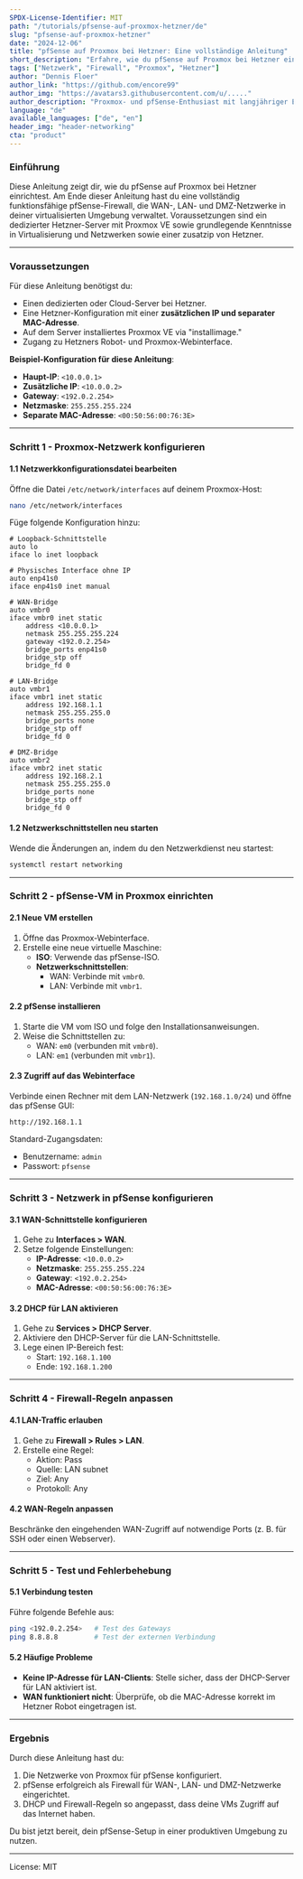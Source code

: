 ```yaml
---
SPDX-License-Identifier: MIT
path: "/tutorials/pfsense-auf-proxmox-hetzner/de"
slug: "pfsense-auf-proxmox-hetzner"
date: "2024-12-06"
title: "pfSense auf Proxmox bei Hetzner: Eine vollständige Anleitung"
short_description: "Erfahre, wie du pfSense auf Proxmox bei Hetzner einrichtest, inklusive Proxmox-Netzwerkkonfiguration, pfSense-Installation und WAN-, LAN- sowie DMZ-Einrichtung."
tags: ["Netzwerk", "Firewall", "Proxmox", "Hetzner"]
author: "Dennis Floer"
author_link: "https://github.com/encore99"
author_img: "https://avatars3.githubusercontent.com/u/....."
author_description: "Proxmox- und pfSense-Enthusiast mit langjähriger Erfahrung in Netzwerken und Virtualisierung."
language: "de"
available_languages: ["de", "en"]
header_img: "header-networking"
cta: "product"
---
```


### Einführung

Diese Anleitung zeigt dir, wie du pfSense auf Proxmox bei Hetzner einrichtest. Am Ende dieser Anleitung hast du eine vollständig funktionsfähige pfSense-Firewall, die WAN-, LAN- und DMZ-Netzwerke in deiner virtualisierten Umgebung verwaltet. Voraussetzungen sind ein dedizierter Hetzner-Server mit Proxmox VE sowie grundlegende Kenntnisse in Virtualisierung und Netzwerken sowie einer zusatzip von Hetzner.

---

### Voraussetzungen

Für diese Anleitung benötigst du:

- Einen dedizierten oder Cloud-Server bei Hetzner.
- Eine Hetzner-Konfiguration mit einer **zusätzlichen IP und separater MAC-Adresse**.  
- Auf dem Server installiertes Proxmox VE via "installimage."
- Zugang zu Hetzners Robot- und Proxmox-Webinterface.

**Beispiel-Konfiguration für diese Anleitung**:
- **Haupt-IP**: `<10.0.0.1>`
- **Zusätzliche IP**: `<10.0.0.2>`
- **Gateway**: `<192.0.2.254>`
- **Netzmaske**: `255.255.255.224`
- **Separate MAC-Adresse**: `<00:50:56:00:76:3E>`

---

### Schritt 1 - Proxmox-Netzwerk konfigurieren

#### 1.1 Netzwerkkonfigurationsdatei bearbeiten
Öffne die Datei `/etc/network/interfaces` auf deinem Proxmox-Host:

```bash
nano /etc/network/interfaces
```

Füge folgende Konfiguration hinzu:

```plaintext
# Loopback-Schnittstelle
auto lo
iface lo inet loopback

# Physisches Interface ohne IP
auto enp41s0
iface enp41s0 inet manual

# WAN-Bridge
auto vmbr0
iface vmbr0 inet static
    address <10.0.0.1>
    netmask 255.255.255.224
    gateway <192.0.2.254>
    bridge_ports enp41s0
    bridge_stp off
    bridge_fd 0

# LAN-Bridge
auto vmbr1
iface vmbr1 inet static
    address 192.168.1.1
    netmask 255.255.255.0
    bridge_ports none
    bridge_stp off
    bridge_fd 0

# DMZ-Bridge
auto vmbr2
iface vmbr2 inet static
    address 192.168.2.1
    netmask 255.255.255.0
    bridge_ports none
    bridge_stp off
    bridge_fd 0
```

#### 1.2 Netzwerkschnittstellen neu starten
Wende die Änderungen an, indem du den Netzwerkdienst neu startest:
```bash
systemctl restart networking
```

---

### Schritt 2 - pfSense-VM in Proxmox einrichten

#### 2.1 Neue VM erstellen
1. Öffne das Proxmox-Webinterface.
2. Erstelle eine neue virtuelle Maschine:
   - **ISO**: Verwende das pfSense-ISO.
   - **Netzwerkschnittstellen**:
     - WAN: Verbinde mit `vmbr0`.
     - LAN: Verbinde mit `vmbr1`.

#### 2.2 pfSense installieren
1. Starte die VM vom ISO und folge den Installationsanweisungen.
2. Weise die Schnittstellen zu:
   - WAN: `em0` (verbunden mit `vmbr0`).
   - LAN: `em1` (verbunden mit `vmbr1`).

#### 2.3 Zugriff auf das Webinterface
Verbinde einen Rechner mit dem LAN-Netzwerk (`192.168.1.0/24`) und öffne das pfSense GUI:
```
http://192.168.1.1
```
Standard-Zugangsdaten:
- Benutzername: `admin`
- Passwort: `pfsense`

---

### Schritt 3 - Netzwerk in pfSense konfigurieren

#### 3.1 WAN-Schnittstelle konfigurieren
1. Gehe zu **Interfaces > WAN**.
2. Setze folgende Einstellungen:
   - **IP-Adresse**: `<10.0.0.2>`
   - **Netzmaske**: `255.255.255.224`
   - **Gateway**: `<192.0.2.254>`
   - **MAC-Adresse**: `<00:50:56:00:76:3E>`

#### 3.2 DHCP für LAN aktivieren
1. Gehe zu **Services > DHCP Server**.
2. Aktiviere den DHCP-Server für die LAN-Schnittstelle.
3. Lege einen IP-Bereich fest:
   - Start: `192.168.1.100`
   - Ende: `192.168.1.200`

---

### Schritt 4 - Firewall-Regeln anpassen

#### 4.1 LAN-Traffic erlauben
1. Gehe zu **Firewall > Rules > LAN**.
2. Erstelle eine Regel:
   - Aktion: Pass
   - Quelle: LAN subnet
   - Ziel: Any
   - Protokoll: Any

#### 4.2 WAN-Regeln anpassen
Beschränke den eingehenden WAN-Zugriff auf notwendige Ports (z. B. für SSH oder einen Webserver).

---

### Schritt 5 - Test und Fehlerbehebung

#### 5.1 Verbindung testen
Führe folgende Befehle aus:
```bash
ping <192.0.2.254>   # Test des Gateways
ping 8.8.8.8         # Test der externen Verbindung
```

#### 5.2 Häufige Probleme
- **Keine IP-Adresse für LAN-Clients**: Stelle sicher, dass der DHCP-Server für LAN aktiviert ist.
- **WAN funktioniert nicht**: Überprüfe, ob die MAC-Adresse korrekt im Hetzner Robot eingetragen ist.

---

### Ergebnis

Durch diese Anleitung hast du:
1. Die Netzwerke von Proxmox für pfSense konfiguriert.
2. pfSense erfolgreich als Firewall für WAN-, LAN- und DMZ-Netzwerke eingerichtet.
3. DHCP und Firewall-Regeln so angepasst, dass deine VMs Zugriff auf das Internet haben.

Du bist jetzt bereit, dein pfSense-Setup in einer produktiven Umgebung zu nutzen.

---

License: MIT